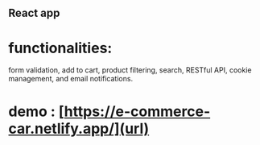 ## React app

# functionalities:
  form validation, add to cart, product filtering, search, RESTful API, cookie management, and email notifications.

# demo : [https://e-commerce-car.netlify.app/](url)
